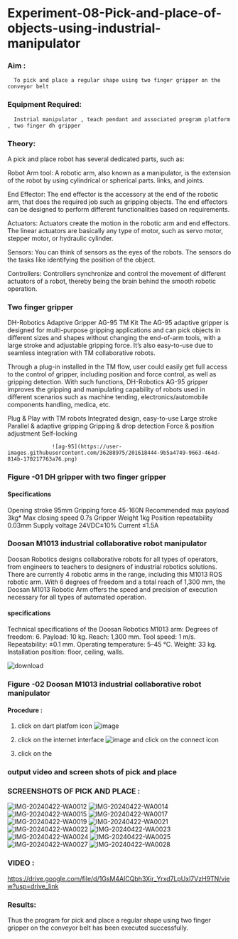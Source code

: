 # Experiment-08-Pick-and-place-of-objects-using-industrial-manipulator

### Aim :
      To pick and place a regular shape using two finger gripper on the conveyor belt 
### Equipment Required: 
      Instrial manipulator , teach pendant and associated program platform , two finger dh gripper 
      
### Theory: 

A pick and place robot has several dedicated parts, such as:

Robot Arm tool: A robotic arm, also known as a manipulator, is the extension of the robot by using cylindrical or spherical parts. links, and joints.

End Effector: The end effector is the accessory at the end of the robotic arm, that does the required job such as gripping objects. The end effectors can be designed to perform different functionalities based on requirements.

Actuators: Actuators create the motion in the robotic arm and end effectors. The linear actuators are basically any type of motor, such as servo motor, stepper motor, or hydraulic cylinder.

Sensors: You can think of sensors as the eyes of the robots. The sensors do the tasks like identifying the position of the object.

Controllers: Controllers synchronize and control the movement of different actuators of a robot, thereby being the brain behind the smooth robotic operation.


### Two finger gripper 

DH-Robotics
Adaptive Gripper AG-95 TM Kit
The AG-95 adaptive gripper is designed for multi-purpose gripping applications and can pick objects in different sizes and shapes without changing the end-of-arm tools, with a large stroke and adjustable gripping force. It’s also easy-to-use due to seamless integration with TM collaborative robots.

Through a plug-in installed in the TM flow, user could easily get full access to the control of gripper, including position and force control, as well as gripping detection. With such functions, DH-Robotics AG-95 gripper improves the gripping and manipulating capability of robots used in different scenarios such as machine tending, electronics/automobile components handling, medica, etc.

Plug & Play with TM robots
Integrated design, easy-to-use
Large stroke
Parallel & adaptive gripping
Gripping & drop detection
Force & position adjustment
Self-locking

                  ![ag-95](https://user-images.githubusercontent.com/36288975/201618444-9b5a4749-9663-464d-814b-170217763a76.png)
### Figure -01 DH gripper with two finger gripper 

#### Specifications

Opening stroke	95mm
Gripping force 	45-160N
Recommended max payload	3kg*
Max closing speed	0.7s
Gripper Weight	1kg
Position repeatability	0.03mm
Supply voltage	24VDC±10%
Current	≤1.5A



### Doosan M1013 industrial collaborative robot manipulator 
Doosan Robotics designs collaborative robots for all types of operators, from engineers to teachers to designers of industrial robotics solutions. There are currently 4 robotic arms in the range, including this M1013 ROS robotic arm. With 6 degrees of freedom and a total reach of 1,300 mm, the Doosan M1013 Robotic Arm offers the speed and precision of execution necessary for all types of automated operation.

#### specifications 
Technical specifications of the Doosan Robotics M1013 arm:
Degrees of freedom: 6.
Payload: 10 kg.
Reach: 1,300 mm.
Tool speed: 1 m/s.
Repeatability: ±0.1 mm.
Operating temperature: 5–45 °C.
Weight: 33 kg.
Installation position: floor, ceiling, walls.



![download](https://user-images.githubusercontent.com/36288975/201624230-89cc83ff-cecd-49ea-84c6-c67066e9d157.jpg)

### Figure -02 Doosan M1013 industrial collaborative robot manipulator 

#### Procedure : 

1. click on dart platfom icon ![image](https://user-images.githubusercontent.com/36288975/201621038-f1248586-5c20-40fd-8a74-68c7d8b44939.png)
2. click on the internet interface 
![image](https://user-images.githubusercontent.com/36288975/201621235-3b8b46a9-3c19-4207-9ea2-6a7954eb6135.png)
and click on the connect icon 

3. click on the 


















### output video and screen shots of pick and place 

### SCREENSHOTS OF PICK AND PLACE :
![IMG-20240422-WA0012](https://github.com/EzhilsreeJ/Experiment-08-Pick-and-place-of-objects-using-industrial-manipulator-/assets/144870412/099dc8d7-6094-4c7d-9211-203b9e80eb2b)
![IMG-20240422-WA0014](https://github.com/EzhilsreeJ/Experiment-08-Pick-and-place-of-objects-using-industrial-manipulator-/assets/144870412/405d5405-7369-4937-821d-d71720856fcc)
![IMG-20240422-WA0015](https://github.com/EzhilsreeJ/Experiment-08-Pick-and-place-of-objects-using-industrial-manipulator-/assets/144870412/1757a913-6575-48c4-a39f-44412873eac3)
![IMG-20240422-WA0017](https://github.com/EzhilsreeJ/Experiment-08-Pick-and-place-of-objects-using-industrial-manipulator-/assets/144870412/22ce36a4-58b9-48b3-bdca-7b3da674f22e)
![IMG-20240422-WA0019](https://github.com/EzhilsreeJ/Experiment-08-Pick-and-place-of-objects-using-industrial-manipulator-/assets/144870412/cbb2a2c2-4dde-47d7-bfa2-8aaf2574ffa2)
![IMG-20240422-WA0021](https://github.com/EzhilsreeJ/Experiment-08-Pick-and-place-of-objects-using-industrial-manipulator-/assets/144870412/c9ee6c17-0630-48e5-947c-a34555b92e71)
![IMG-20240422-WA0022](https://github.com/EzhilsreeJ/Experiment-08-Pick-and-place-of-objects-using-industrial-manipulator-/assets/144870412/f22cb375-5689-4c52-951c-bf4938911b21)
![IMG-20240422-WA0023](https://github.com/EzhilsreeJ/Experiment-08-Pick-and-place-of-objects-using-industrial-manipulator-/assets/144870412/7a169acb-060d-424b-8ad8-af72dc3bdd2c)
![IMG-20240422-WA0024](https://github.com/EzhilsreeJ/Experiment-08-Pick-and-place-of-objects-using-industrial-manipulator-/assets/144870412/344e5552-182f-41a9-9488-0796f1fee7cf)
![IMG-20240422-WA0025](https://github.com/EzhilsreeJ/Experiment-08-Pick-and-place-of-objects-using-industrial-manipulator-/assets/144870412/f6a73ea9-5fe0-4bc6-ae23-bac764a9662f)
![IMG-20240422-WA0027](https://github.com/EzhilsreeJ/Experiment-08-Pick-and-place-of-objects-using-industrial-manipulator-/assets/144870412/69cef893-19c8-458b-9063-bd90528af373)
![IMG-20240422-WA0028](https://github.com/EzhilsreeJ/Experiment-08-Pick-and-place-of-objects-using-industrial-manipulator-/assets/144870412/ecdaab69-c61c-41c5-9f4d-bd7389ecc300)

### VIDEO :

https://drive.google.com/file/d/1GsM4AICQbh3Xir_Yrxd7LpUxl7VzH9TN/view?usp=drive_link


### Results: 
Thus the program for  pick and place a regular shape using two finger gripper on the conveyor belt has been executed successfully.





